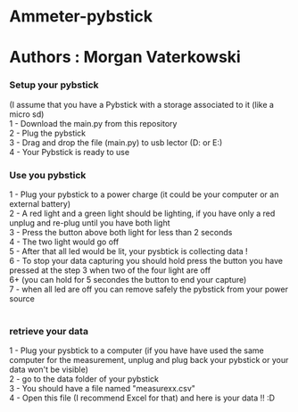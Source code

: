 # Ammeter-pybstick <br />
# Authors : Morgan Vaterkowski <br />

### Setup your pybstick <br />
(I assume that you have a Pybstick with a storage associated to it (like a micro sd) <br />
1 - Download the main.py from this repository <br />
2 - Plug the pybstick <br />
3 - Drag and drop the file (main.py) to usb lector (D: or E:) <br />
4 - Your Pybstick is ready to use <br />

### Use you pybstick <br />
1 - Plug your pybstick to a power charge (it could be your computer or an external battery) <br />
2 - A red light and a green light should be lighting, if you have only a red unplug and re-plug until you have both light <br />
3 - Press the button above both light for less than 2 seconds <br />
4 - The two light would go off <br />
5 - After that all led would be lit, your pysbtick is collecting data !<br />
6 - To stop your data capturing you should hold press the button you have pressed at the step 3 when two of the four light are off <br />
6+ (you can hold for 5 secondes the button to end your capture) <br />
7 - when all led are off you can remove safely the pybstick from your power source <br />
<br />

### retrieve your data <br />
1 - Plug your pysbtick to a computer (if you have have used the same computer for the measurement, unplug and plug back your pybstick or your data won't be visible)<br />
2 - go to the data folder of your pybstick <br />
3 - You should have a file named "measurexx.csv" <br />
4 - Open this file (I recommend Excel for that) and here is your data !! :D <br />
